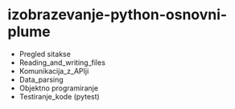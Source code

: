 # izobrazevanje-python-osnovni-plume

- Pregled sitakse
- Reading_and_writing_files
- Komunikacija_z_APIji
- Data_parsing
- Objektno programiranje
- Testiranje_kode (pytest)



